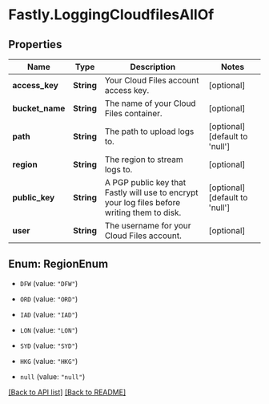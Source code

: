 # Fastly.LoggingCloudfilesAllOf

## Properties

Name | Type | Description | Notes
------------ | ------------- | ------------- | -------------
**access_key** | **String** | Your Cloud Files account access key. | [optional] 
**bucket_name** | **String** | The name of your Cloud Files container. | [optional] 
**path** | **String** | The path to upload logs to. | [optional] [default to &#39;null&#39;]
**region** | **String** | The region to stream logs to. | [optional] 
**public_key** | **String** | A PGP public key that Fastly will use to encrypt your log files before writing them to disk. | [optional] [default to &#39;null&#39;]
**user** | **String** | The username for your Cloud Files account. | [optional] 



## Enum: RegionEnum


* `DFW` (value: `"DFW"`)

* `ORD` (value: `"ORD"`)

* `IAD` (value: `"IAD"`)

* `LON` (value: `"LON"`)

* `SYD` (value: `"SYD"`)

* `HKG` (value: `"HKG"`)

* `null` (value: `"null"`)





[[Back to API list]](../../README.md#endpoints) [[Back to README]](../../README.md)
